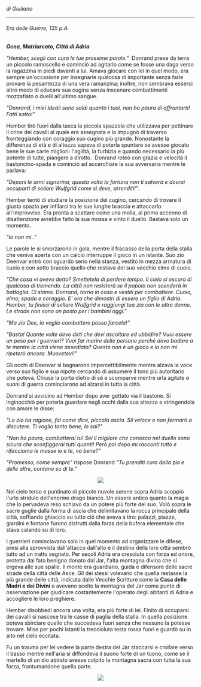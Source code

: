 *di Giuliano*

---
###### Era delle Guerre, 135 p.A. 
***Ocea, Matriarcato, Città di Adria***

*"Hember, scegli con cura le tue prossime parole."* 
Donrand prese da terra un piccolo ramoscello e cominciò ad agitarlo come se fosse una daga verso la ragazzina in piedi davanti a lui. Amava giocare con lei in quel modo, era sempre un'occasione per insegnarle qualcosa di importante senza farle provare la pesantezza di una vera ramanzina; inoltre, non sembrava esserci altro modo di educare sua cugina senza inscenare combattimenti mozzafiato o duelli all'ultimo sangue.

*"Donrand, i miei ideali sono saldi quanto i tuoi, non ho paura di affrontarti! Fatti sotto!"* 

Hember tirò fuori dalla tasca la piccola spazzola che utilizzava per pettinare il crine dei cavalli al quale era assegnata e la impugnò di traverso fronteggiando con coraggio suo cugino più grande. Nonostante la differenza di età e di altezza sapeva di poterla spuntare se avesse giocato bene le sue carte migliori: l'agilità, la furbizia e quando necessario la più potente di tutte, piangere a dirotto. 
Donrand roteò con grazia e velocità il bastoncino-spada e cominciò ad accerchiare la sua avversaria mentre le parlava:  

*"Deponi le armi signorina, questa volta la fortuna non ti salverà e dovrai occuparti di sellare Wulfgrid come si deve, arrenditi!"*.

Hember tentò di studiare la posizione del cugino, cercando di trovare il giusto spazio per infilarsi tra le sue lunghe braccia e attaccarlo all'improvviso. Era pronta a scattare come una molla, al primo accenno di disattenzione avrebbe fatto la sua mossa e vinto il duello. Bastava solo un momento.

*"Io non mi.."*

Le parole le si smorzarono in gola, mentre il fracasso della porta della stalla che veniva aperta con un calcio interruppe il gioco in un istante. Suo zio Deenvar entrò con sguardo serio nella stanza, vestito in mezza armatura di cuoio e con sotto braccio quello che restava del suo vecchio elmo di cuoio. 

*"Che cosa vi avevo detto? Smettetela di perdere tempo. Il cielo si oscura di qualcosa di tremendo. La città non resisterà se il popolo non scenderà in battaglia. Ci siamo. Donrand, torna in casa e vestiti per combattere. Cuoio, elmo, spada e coraggio. E' ora che dimostri di essere un figlio di Adria. Hember, tu finisci di sellare Wulfgrid e raggiungi tua zia con le altre donne. Le strade non sono un posto per i bambini oggi."* 

*"Ma zio Dee, io voglio combattere posso farcela!"*

*"Basta! Quante volte devo dirti che devi ascoltare ed ubbidire? Vuoi essere un peso per i guerrieri? Vuoi far morire delle persone perché devo badare a te mentre la città viene assediata? Questo non è un gioco e io non mi ripeterò ancora. Muovetevi!"* 

Gli occhi di Deenvar si bagnarono impercettibilmente mentre alzava la voce verso suo figlio e sua nipote cercando di assumere il tono più autoritario che poteva. Chiuse la porta dietro di sé e scomparve mentre urla agitate e suoni di guerra cominciarono ad alzarsi in tutta la città. 

Donrand si avvicino ad Hember dopo aver gettato via il bastone. Si inginocchiò per poterla guardare negli occhi dalla sua altezza e stringendola con amore le disse: 

*"Lo zio ha ragione, fai come dice, piccola ascia. Sii veloce e non fermarti a discutere. Ti voglio tanto bene, lo sai?"* 

*"Non ho paura, combatterai tu! Sei il migliore che conosco nel duello sono sicura che sconfiggerai tutti quanti! Però poi dopo mi racconti tutto e rifacciamo le mosse io e te, va bene?"*

*"Promesso, come sempre"* rispose Donrand *"Tu prenditi cura della zia e delle altre, contano su di te."*

<p style="text-align: center; display: flex; flex-direction: column; align-items: center; justify-content: center;">
<img src="./Assets/d20Logo.png" style="max-width: 5%" />
</p>

Nel cielo terso e puntinato di piccole nuvole serene sopra Adria scoppiò l'urlo stridulo dell'enorme drago bianco. Un essere antico quanto la magia che lo pervadeva reso schiavo da un potere più forte del suo. Volò sopra le sacre guglie dalla forma di ascia che delimitavano la rocca principale della città, soffiando ghiaccio su tutto ciò che aveva a tiro: palazzi, piazze, giardini e fontane furono distrutti dalla forza della bufera elementale che stava calando su di loro. 

I guerrieri cominciavano solo in quel momento ad organizzare le difese, presi alla sprovvista dall'attacco dall'alto e il destino della loro città sembrò tutto ad un tratto segnato. Per secoli Adria era cresciuta con forza ed onore, protetta dal fato benigno donato dal Jar, l'alta montagna divina che si ergeva alle sue spalle. Il monte era guardiano, guida e difensore delle sacre strade della città delle Asce. Gli dei stessi volevano che quella restasse la più grande delle città, indicata dalle Vecchie Scritture come la **Casa delle Madri e dei Divini** e avevano scelto la montagna del Jar come punto di osservazione per giudicare costantemente l'operato degli abitanti di Adria e accogliere le loro preghiere. 

Hember disobbedì ancora una volta, era più forte di lei. Finito di occuparsi dei cavalli si nascose tra le casse di paglia della stalla. In quella posizione poteva sbirciare quello che succedeva fuori senza che nessuno la potesse trovare. Mise per pochi istanti la treccioluta testa rossa fuori e guardò su in alto nel cielo eccitata.

Fu un trauma per lei vedere la parte destra del Jar staccarsi e crollare verso il basso mentre nell'aria si diffondeva il suono forte di un tuono, come se il martello di un dio adirato avesse colpito la montagna sacra con tutta la sua forza, frantumandone quella parte.

<p style="text-align: center; display: flex; flex-direction: column; align-items: center; justify-content: center;">
<img src="./Assets/Logo Storie di Gaia.png" style="max-width: 25%" />
</p>